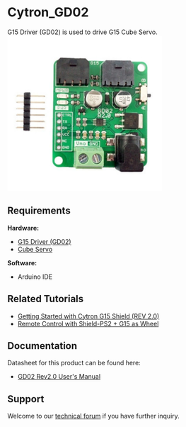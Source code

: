 # Cytron_GD02  
G15 Driver (GD02) is used to drive G15 Cube Servo.  
<img src="https://github.com/CytronTechnologies/Cytron_GD02/blob/master/g15-driver-image.jpg" width="350">

## Requirements  
**Hardware:**   
* [G15 Driver (GD02)](https://my.cytron.io/p-g15-driver)  
* [Cube Servo](https://my.cytron.io/p-cube-servo)  

**Software:**  
* Arduino IDE

## Related Tutorials  
* [Getting Started with Cytron G15 Shield (REV 2.0)](https://my.cytron.io/tutorial/getting-started-cytron-g15-shield-rev-2-0)  
* [Remote Control with Shield-PS2 + G15 as Wheel](https://my.cytron.io/tutorial/remote-control-shield-ps2-g15-wheel)  

## Documentation
Datasheet for this product can be found here:  
* [GD02 Rev2.0 User's Manual](https://docs.google.com/document/d/1EqJM-sbhbHQqH2fesDTZ07ptyTwSBPeBW7gUE82c-V4/edit?usp=sharing)   

## Support  
Welcome to our [technical forum](http://forum.cytron.io) if you have further inquiry.  
